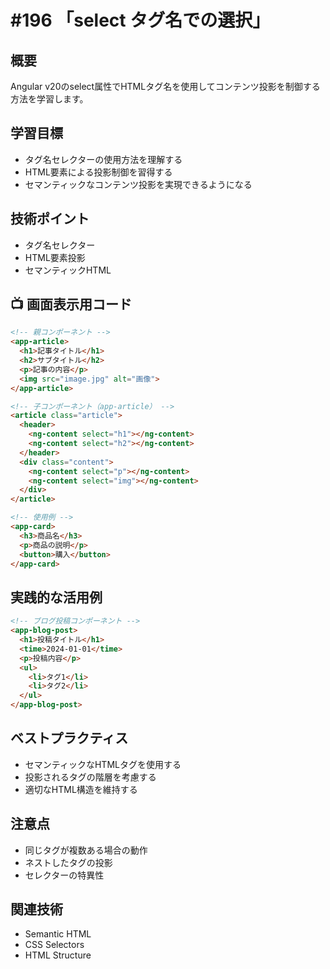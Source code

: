 # #196 「select タグ名での選択」

## 概要
Angular v20のselect属性でHTMLタグ名を使用してコンテンツ投影を制御する方法を学習します。

## 学習目標
- タグ名セレクターの使用方法を理解する
- HTML要素による投影制御を習得する
- セマンティックなコンテンツ投影を実現できるようになる

## 技術ポイント
- タグ名セレクター
- HTML要素投影
- セマンティックHTML

## 📺 画面表示用コード

```html
<!-- 親コンポーネント -->
<app-article>
  <h1>記事タイトル</h1>
  <h2>サブタイトル</h2>
  <p>記事の内容</p>
  <img src="image.jpg" alt="画像">
</app-article>
```

```html
<!-- 子コンポーネント（app-article） -->
<article class="article">
  <header>
    <ng-content select="h1"></ng-content>
    <ng-content select="h2"></ng-content>
  </header>
  <div class="content">
    <ng-content select="p"></ng-content>
    <ng-content select="img"></ng-content>
  </div>
</article>
```

```html
<!-- 使用例 -->
<app-card>
  <h3>商品名</h3>
  <p>商品の説明</p>
  <button>購入</button>
</app-card>
```

## 実践的な活用例

```html
<!-- ブログ投稿コンポーネント -->
<app-blog-post>
  <h1>投稿タイトル</h1>
  <time>2024-01-01</time>
  <p>投稿内容</p>
  <ul>
    <li>タグ1</li>
    <li>タグ2</li>
  </ul>
</app-blog-post>
```

## ベストプラクティス
- セマンティックなHTMLタグを使用する
- 投影されるタグの階層を考慮する
- 適切なHTML構造を維持する

## 注意点
- 同じタグが複数ある場合の動作
- ネストしたタグの投影
- セレクターの特異性

## 関連技術
- Semantic HTML
- CSS Selectors
- HTML Structure
